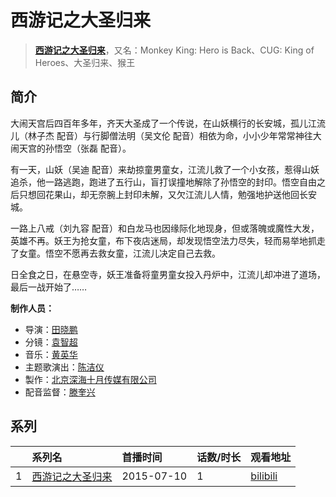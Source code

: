 # 西游记之大圣归来


> <u>**[西游记之大圣归来](http://bgm.tv/subject/123281)**</u>，又名：Monkey King: Hero is Back、CUG: King of Heroes、大圣归来、猴王

## 简介


大闹天宫后四百年多年，齐天大圣成了一个传说，在山妖横行的长安城，孤儿江流儿（林子杰 配音）与行脚僧法明（吴文伦 配音）相依为命，小小少年常常神往大闹天宫的孙悟空（张磊 配音）。

有一天，山妖（吴迪 配音）来劫掠童男童女，江流儿救了一个小女孩，惹得山妖追杀，他一路逃跑，跑进了五行山，盲打误撞地解除了孙悟空的封印。悟空自由之后只想回花果山，却无奈腕上封印未解，又欠江流儿人情，勉强地护送他回长安城。

一路上八戒（刘九容 配音）和白龙马也因缘际化地现身，但或落魄或魔性大发，英雄不再。妖王为抢女童，布下夜店迷局，却发现悟空法力尽失，轻而易举地抓走了女童。悟空不愿再去救女童，江流儿决定自己去救。

日全食之日，在悬空寺，妖王准备将童男童女投入丹炉中，江流儿却冲进了道场，最后一战开始了……

**制作人员：**
- 导演：[田晓鹏](http://bgm.tv/person/50107)
- 分镜：[袁智超](http://bgm.tv/person/59274)
- 音乐：[黄英华](http://bgm.tv/person/16598)
- 主题歌演出：[陈洁仪](http://bgm.tv/person/17279)
- 製作：[北京深海十月传媒有限公司](http://bgm.tv/person/35130)
- 配音监督：[滕奎兴](http://bgm.tv/person/64736)



## 系列

|     |   系列名   |   首播时间  | 话数/时长  | 观看地址 |
|:---  |:------    |:----      |:---       |:---  |
| 1 |[西游记之大圣归来](https://bgm.tv/subject/123281)| 2015-07-10 | 1 | [bilibili](https://www.bilibili.com/bangumi/play/ep116206)  |



